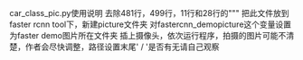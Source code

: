 car_class_pic.py使用说明
去除481行，499行，11行和28行的"""
把此文件放到faster rcnn tool下，新建picture文件夹
对fastercnn_demopicture这个变量设置为faster demo图片所在文件夹
插上摄像头，依次运行程序，拍摄的图片可能不清楚，作者会尽快调整，路径设置末尾' / '是否有无请自己观察
